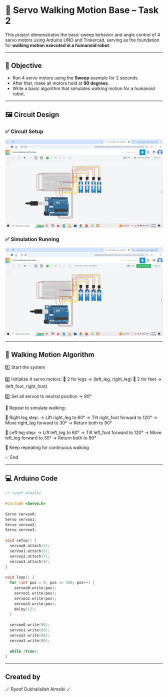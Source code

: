 # 🤖 Servo Walking Motion Base – Task 2

This project demonstrates the basic sweep behavior and angle control of 4 servo motors using Arduino UNO and Tinkercad, serving as the foundation for **walking motion executed in a humanoid robot**.

---

## 🎯 Objective

- Run 4 servo motors using the **Sweep** example for 2 seconds.  
- After that, make all motors hold at **90 degrees**.  
- Write a basic algorithm that simulates walking motion for a humanoid robot.

---

## 🖼️ Circuit Design

### ✅ Circuit Setup  
![Initial Setup](./IMG_5972.jpeg)

### ✅ Simulation Running  
![During Simulation](./IMG_5973.jpeg)

---

## 📜 Walking Motion Algorithm

1️⃣ Start the system

2️⃣ Initialize 4 servo motors:
🔸 2 for legs → (left_leg, right_leg)
🔸 2 for feet → (left_foot, right_foot)

3️⃣ Set all servos to neutral position → 90°

🔁 Repeat to simulate walking:

🦵 Right leg step:
→ Lift right_leg to 60°
→ Tilt right_foot forward to 120°
→ Move right_leg forward to 30°
→ Return both to 90°

🦵 Left leg step:
→ Lift left_leg to 60°
→ Tilt left_foot forward to 120°
→ Move left_leg forward to 30°
→ Return both to 90°

🔂 Keep repeating for continuous walking

✅ End

---


## 💻 Arduino Code

```cpp
// ryoof almalki

#include <Servo.h>

Servo servoo0;
Servo servoo1;
Servo servoo2;
Servo servoo3;

void setup() {
  servoo0.attach(3);   
  servoo1.attach(5);
  servoo2.attach(7);
  servoo3.attach(9);
}

void loop() {
  for (int pos = 0; pos <= 180; pos++) {
    servoo0.write(pos);
    servoo1.write(pos);
    servoo2.write(pos);
    servoo3.write(pos);
    delay(12);  
  }

  servoo0.write(90);
  servoo1.write(90);
  servoo2.write(90);
  servoo3.write(90);

  while (true); 
}

```

 ---
## Created by
🪄 Ryoof Dukhailallah Almalki 🪄
